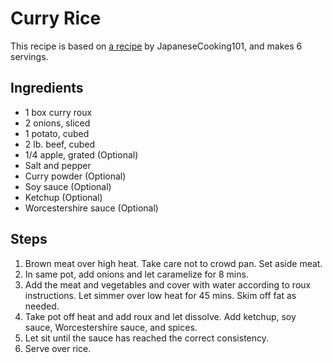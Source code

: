 # Curry Rice

This recipe is based on [a recipe](https://www.youtube.com/watch?v=7emvnX9RT1A) by JapaneseCooking101, and makes 6 servings.

## Ingredients

- 1 box curry roux
- 2 onions, sliced
- 1 potato, cubed
- 2 lb. beef, cubed
- 1/4 apple, grated (Optional)
- Salt and pepper
- Curry powder (Optional)
- Soy sauce (Optional)
- Ketchup (Optional)
- Worcestershire sauce (Optional)

## Steps

1. Brown meat over high heat. Take care not to crowd pan. Set aside meat.
2. In same pot, add onions and let caramelize for 8 mins.
3. Add the meat and vegetables and cover with water according to roux instructions. Let simmer over low heat for 45 mins. Skim off fat as needed.
4. Take pot off heat and add roux and let dissolve. Add ketchup, soy sauce, Worcestershire sauce, and spices.
5. Let sit until the sauce has reached the correct consistency.
6. Serve over rice.
